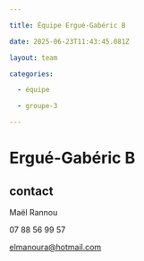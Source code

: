 ```yaml
---

title: Équipe Ergué-Gabéric B

date: 2025-06-23T11:43:45.081Z

layout: team

categories:

  - équipe

  - groupe-3

---
```


# Ergué-Gabéric B



## contact 

Maël Rannou

07 88 56 99 57

elmanoura@hotmail.com

